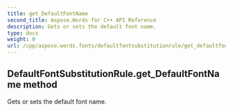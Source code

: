 ```yaml
---
title: get_DefaultFontName
second_title: Aspose.Words for C++ API Reference
description: Gets or sets the default font name. 
type: docs
weight: 0
url: /cpp/aspose.words.fonts/defaultfontsubstitutionrule/get_defaultfontname/
---
```

## DefaultFontSubstitutionRule.get_DefaultFontName method


Gets or sets the default font name.

